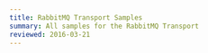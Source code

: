 ```yaml
---
title: RabbitMQ Transport Samples
summary: All samples for the RabbitMQ Transport
reviewed: 2016-03-21
---
```

